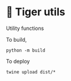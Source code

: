 # 🐯 Tiger utils

Utility functions

To build,

```
python -m build
```

To deploy
```
twine upload dist/*
```